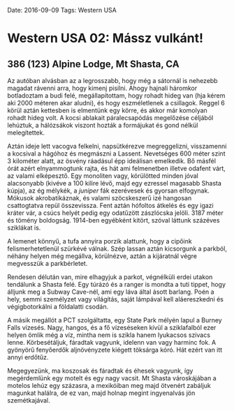 Date: 2016-09-09
Tags: Western USA

# Western USA 02: Mássz vulkánt!

## 386 (123) Alpine Lodge, Mt Shasta, CA

Az autóban alvásban az a legrosszabb, hogy még a sátornál is nehezebb magadat rávenni arra, hogy kimenj pisilni. Ahogy hajnali háromkor botladoztam a budi felé, megállapítottam, hogy rohadt hideg van (hja kérem aki 2000 méteren akar aludni), és hogy eszméletlenek a csillagok. Reggel 6 körül aztán kettesben is elmentünk egy körre, és akkor már komolyan rohadt hideg volt. A kocsi ablakait páralecsapódás megelőzése céljából lehúztuk, a hálózsákok viszont hozták a formájukat és gond nélkül melegítettek.

Aztán ideje lett vacogva felkelni, napsütkérezve megreggelizni, visszamenni a kocsival a hágóhoz és megmászni a Lassent. Nevetséges 600 méter szint 3 kilométer alatt, az ösvény ráadásul épp ideálisan emelkedik. Bő másfél órát azért elnyammogtunk rajta, és hát ami felmenetben illetve odafent várt, az valami elképesztő. Egy monoliten vagy, körülötted minden jóval alacsonyabb (kivéve a 100 kilire lévő, majd egy ezressel magasabb Shasta kúpja), az ég mélykék, a *juniper* fák ezerévesek és gyorsan elfogynak. Mókusok akrobatikáznak, és valami szöcskeszerű izé hangosan csattogtatva repül összevissza. Fent aztán hófoltos átkelés és egy igazi kráter vár, a csúcs helyét pedig egy odatűzött zászlócska jelöli. 3187 méter és tömény boldogság. 1914-ben egyébként kitört, szóval láttunk százéves sziklákat is.

A lemenet könnyű, a tufa annyira porzik alattunk, hogy a cipőink felismerhetetlenül szürkévé válnak. Szép lassan aztán kicsorgunk a parkból, néhány helyen még megállva, körülnézve, aztán a kijáratnál végre megvesszük a parkbérletet.

Rendesen délután van, mire elhagyjuk a parkot, végnélküli erdei utakon tendálunk a Shasta felé. Egy túrázó és a ranger is mondta a tuti tippet, hogy álljunk meg a Subway Cave-nél, ami egy láva által ásott barlang. Poén a hely, semmi személyzet vagy világítás, saját lámpával kell aláereszkedni és végigbotorkálni a földalatti csodán.

A másik megállót a PCT szolgáltatta, egy State Park mélyén lapul a Burney Falls vízesés. Nagy, hangos, és a fő vízeséseken kívül a sziklafalból ezer helyen ömlik még a víz, mintha nem is szikla hanem lyukacsos szivacs lenne. Körbesétáljuk, fáradtak vagyunk, idelenn van vagy harminc fok. A gyönyörű fenyőerdők aljnövényzete kiégett töksárga kóró. Hát ezért van itt annyi erdőtűz.

Megegyezünk, ma koszosak és fáradtak és éhesek vagyunk, így megérdemlünk egy motelt és egy nagy vacsit. Mt Shasta városkájában a motelos lehúz egy százasra, a mexikóiban meg majd ötvenért zabáljuk magunkat halálra, de ez van, majd holnap megint ingyenalvás jön szemétkajával.